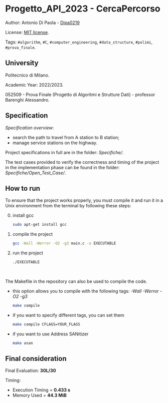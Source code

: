 # Progetto_API_2023 - CercaPercorso


Author: Antonio Di Paola - [Dipa0219](https://github.com/Dipa0219)

License: [MIT license](LICENSE).

Tags: `#algorithm`, `#C`, `#computer_engineering`, `#data_structure`, `#polimi`, `#prova_finale`.


## University

Politecnico di Milano.

Academic Year: 2022/2023.

052509 - Prova Finale (Progetto di Algoritmi e Strutture Dati) - professor Barenghi Alessandro.


## Specification

_Specification overview_: 
- search the path to travel from A station to B station;
- manage service stations on the highway.

Project specifications in full are in the folder: *Specifiche/*.

The test cases provided to verify the correctness and timing of the project in the implementation phase can be found in the folder: *Specifiche/Open_Test_Case/*.


## How to run

To ensure that the project works properly, you must compile it and run it in a Unix environment from the terminal by following these steps:

0. install gcc 
    ```bash
    sudo apt-get install gcc 
    ```
1. compile the project
    ```bash
    gcc -Wall -Werror -O2 -g3 main.c -o EXECUTABLE 
    ```
2. run the project
    ```bash
    ./EXECUTABLE
    ```

<br>

The Makefile in the repository can also be used to compile the code.
 - this option allows you to compile with the following tags: *-Wall -Werror -O2 -g3*
     ```bash
     make compile
     ```
 - if you want to specify different tags, you can set them
    ```bash
    make compile CFLAGS=YOUR_FLAGS
    ```
- if you want to use Address SANitizer 
    ```bash
    make asan
    ```

   
## Final consideration

Final Evaluation: **30L/30**

Timing:
- Execution Timing = **0.433 s**
- Memory Used = **44.3 MiB**
